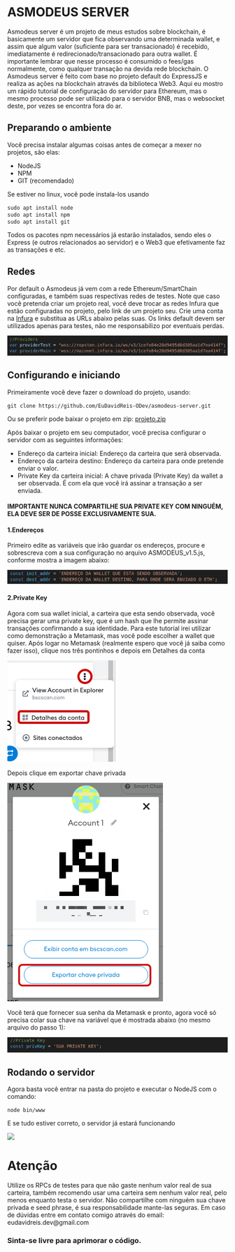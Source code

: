 # ASMODEUS SERVER

<p>Asmodeus server é um projeto de meus estudos sobre blockchain, é basicamente um servidor que fica observando uma determinada wallet, e assim que algum valor (suficiente para ser transacionado) é recebido, imediatamente é redirecionado/transacionado para outra wallet.
É importante lembrar que nesse processo é consumido o fees/gas normalmente, como qualquer transação na devida rede blockchain. 
 O Asmodeus server é feito com base no projeto default do ExpressJS e realiza as ações na blockchain através da biblioteca Web3.
Aqui eu mostro um rápido tutorial de configuração do servidor para Ethereum, mas o mesmo processo pode ser utilizado para o servidor BNB, mas o websocket deste, por vezes se encontra fora do ar.</p>

## Preparando o ambiente

<p>Você precisa instalar algumas coisas antes de começar a mexer no projetos, são elas:</p>

- NodeJS
- NPM
- GIT (recomendado)

Se estiver no linux, você pode instala-los usando

```
sudo apt install node
sudo apt install npm
sudo apt install git
```

Todos os pacotes npm necessários já estarão instalados, sendo eles o Express (e outros relacionados ao servidor) e o Web3 que efetivamente  faz as transações e etc.

## Redes

Por default o Asmodeus já vem com a rede Ethereum/SmartChain configuradas, e também suas respectivas redes de testes. Note que caso você pretenda criar um projeto real, você deve trocar as redes Infura que estão configuradas no projeto, pelo link de um projeto seu. Crie uma conta na [Infura](https://infura.io) e substitua as URLs abaixo pelas suas. Os links default devem ser utilizados apenas para testes, não me responsabilizo por eventuais perdas.

![](IMGS/redeInfura.png)




## Configurando e iniciando

Primeiramente você deve fazer o download do projeto, usando:

```
git clone https://github.com/EuDavidReis-ODev/asmodeus-server.git
```

Ou se preferir pode baixar o projeto em zip: [projeto.zip](https://github.com/EuDavidReis-ODev/asmodeus-server/archive/refs/heads/main.zip)

Após baixar o projeto em seu computador, você precisa configurar o servidor com as seguintes informações:

- Endereço da carteira inicial: Endereço da carteira que será observada.
- Endereço da carteira destino: Endereço da carteira para onde pretende enviar o valor.
- Private Key da carteira inicial: A chave privada (Private Key) da wallet a ser observada. É com ela que você irá assinar a transação a ser enviada.

<h4>IMPORTANTE NUNCA COMPARTILHE SUA PRIVATE KEY COM NINGUÉM, ELA DEVE SER DE POSSE EXCLUSIVAMENTE SUA.</h4>



<h4>1.Endereços</h4>

<p>Primeiro edite as variáveis que irão guardar os endereços, procure e sobrescreva com a sua configuração no arquivo ASMODEUS_v1.5.js, conforme mostra a imagem abaixo:</p>

![](IMGS/Shot_tutorial-conf0001.png)

<h4>2.Private Key</h4>

<p>Agora com sua wallet inicial, a carteira que esta sendo observada, você precisa gerar uma private key, que é um hash que lhe permite assinar transações confirmando a sua identidade. Para este tutorial irei utilizar como demonstração a Metamask, mas você pode escolher a wallet que quiser.
Após logar no Metamask (realmente espero que você já saiba como fazer isso), clique nos três pontinhos e depois em Detalhes da conta</p>

![](IMGS/ShotMetamask.png)

Depois clique em exportar chave privada

![](IMGS/ExportandoChave.png)

Você terá que fornecer sua senha da Metamask e pronto, agora você só precisa colar sua chave na variável que é mostrada abaixo (no mesmo arquivo do passo 1):

![](IMGS/Shot_tutorial-conf0000.png)



## Rodando o servidor

<p>Agora basta você entrar na pasta do projeto e executar o NodeJS com o comando:</p>

```
node bin/www
```

E se tudo estiver correto, o servidor já estará funcionando

![](/home/megatron/Projetos/ASMODEUS_SERVER/IMGS/ServerRodando.png)



# Atenção

<p>Utilize os RPCs de testes para que não gaste nenhum valor real de sua carteira, também recomendo usar uma carteira sem nenhum valor real, pelo menos enquanto testa o servidor. Não compartilhe com ninguém sua chave privada e seed phrase, é sua responsabilidade mante-las seguras.
Em caso de dúvidas entre em contato comigo através do email: eudavidreis.dev@gmail.com</p>



### Sinta-se livre para aprimorar o código.